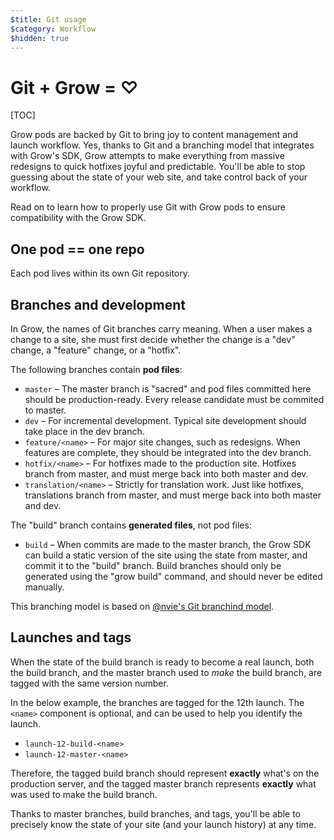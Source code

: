 ```yaml
---
$title: Git usage
$category: Workflow
$hidden: true
---
```

# Git + Grow = ♡

[TOC]

Grow pods are backed by Git to bring joy to content management and launch workflow. Yes, thanks to Git and a branching model that integrates with Grow's SDK, Grow attempts to make everything from massive redesigns to quick hotfixes joyful and predictable. You'll be able to stop guessing about the state of your web site, and take control back of your workflow.

Read on to learn how to properly use Git with Grow pods to ensure compatibility with the Grow SDK.

## One pod == one repo

Each pod lives within its own Git repository.

## Branches and development

In Grow, the names of Git branches carry meaning. When a user makes a change to a site, she must first decide whether the change is a "dev" change, a "feature" change, or a "hotfix".

The following branches contain __pod files__:

- `master` – The master branch is "sacred" and pod files committed here should be production-ready. Every release candidate must be commited to master.
- `dev` – For incremental development. Typical site development should take place in the dev branch.
- `feature/<name>` – For major site changes, such as redesigns. When features are complete, they should be integrated into the dev branch.
- `hotfix/<name>` – For hotfixes made to the production site. Hotfixes branch from master, and must merge back into both master and dev.
- `translation/<name>` – Strictly for translation work. Just like hotfixes, translations branch from master, and must merge back into both master and dev.

The "build" branch contains __generated files__, not pod files:

- `build` – When commits are made to the master branch, the Grow SDK can build a static version of the site using the state from master, and commit it to the "build" branch. Build branches should only be generated using the "grow build" command, and should never be edited manually.

This branching model is based on [@nvie's Git branchind model](http://nvie.com/posts/a-successful-git-branching-model/).

## Launches and tags

When the state of the build branch is ready to become a real launch, both the build branch, and the master branch used to *make* the build branch, are tagged with the same version number.

In the below example, the branches are tagged for the 12th launch. The `<name>` component is optional, and can be used to help you identify the launch.

- `launch-12-build-<name>`
- `launch-12-master-<name>`

Therefore, the tagged build branch should represent **exactly** what's on the production server, and the tagged master branch represents **exactly** what was used to make the build branch.

Thanks to master branches, build branches, and tags, you'll be able to precisely know the state of your site (and your launch history) at any time.
